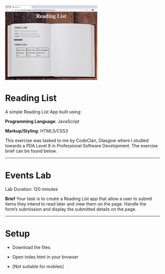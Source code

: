 <img src="https://github.com/CrugBarat/my_files/blob/master/reading_list.jpeg" width="300">

# Reading List

A simple Reading List App built using:

**Programming Language**: JavaScript

**Markup/Styling**: HTML5/CSS3

This exercise was tasked to me by CodeClan, Glasgow where I studied towards a PDA Level 8 in Professional Software Development. The exercise brief can be found below.

---

# Events Lab

Lab Duration: 120 minutes

**Brief**
Your task is to create a Reading List app that allow a user to submit items they intend to read later and view them on the page. Handle the form’s submission and display the submitted details on the page.

---

# Setup

- Download the files

- Open index.html in your browser

- [Not suitable for mobiles]

